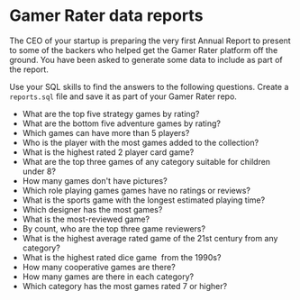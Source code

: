 # Gamer Rater data reports
The CEO of your startup is preparing the very first Annual Report to present to some of the backers who helped get the Gamer Rater platform off the ground. You have been asked to generate some data to include as part of the report.  

Use your SQL skills to find the answers to the following questions. Create a `reports.sql` file and save it as part of your Gamer Rater repo.

+ What are the top five strategy games by rating?
+ What are the bottom five adventure games by rating?
+ Which games can have more than 5 players?
+ Who is the player with the most games added to the collection?
+ What is the highest rated 2 player card game?
+ What are the top three games of any category suitable for children under 8?
+ How many games don't have pictures?
+ Which role playing games games have no ratings or reviews?
+ What is the sports game with the longest estimated playing time?
+ Which designer has the most games?
+ What is the most-reviewed game?
+ By count, who are the top three game reviewers?
+ What is the highest average rated game of the 21st century from any category?
+ What is the highest rated dice game  from the 1990s?
+ How many cooperative games are there?
+ How many games are there in each category?
+ Which category has the most games rated 7 or higher?
